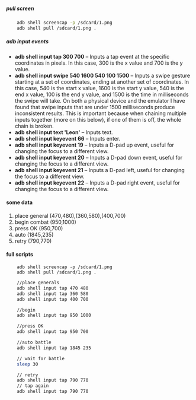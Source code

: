 ##### pull screen

``` bash
    adb shell screencap -p /sdcard/1.png
    adb shell pull /sdcard/1.png .
```

##### adb input events

* **adb shell input tap 300 700** – Inputs a tap event at the specific coordinates in pixels. In this case, 300 is the x value and 700 is the y value.
* **adb shell input swipe 540 1600 540 100 1500** – Inputs a swipe gesture starting at a set of coordinates, ending at another set of coordinates. In this case, 540 is the start x value, 1600 is the start y value, 540 is the end x value, 100 is the end y value, and 1500 is the time in milliseconds the swipe will take. On both a physical device and the emulator I have found that swipe inputs that are under 1500 milliseconds produce inconsistent results. This is important because when chaining multiple inputs together (more on this below), if one of them is off, the whole chain is broken.
* **adb shell input text 'Leon'** – Inputs text.
* **adb shell input keyevent 66** – Inputs enter.
* **adb shell input keyevent 19** – Inputs a D-pad up event, useful for changing the focus to a different view.
* **adb shell input keyevent 20** – Inputs a D-pad down event, useful for changing the focus to a different view.
* **adb shell input keyevent 21** – Inputs a D-pad left, useful for changing the focus to a different view.
* **adb shell input keyevent 22** – Inputs a D-pad right event, useful for changing the focus to a different view.



#### some data

1. place general
   (470,480),(360,580),(400,700)
2. begin combat
   (950,1000)
3. press OK
   (950,700)
4. auto 
   (1845,235)
5.  retry
   (790,770)


#### full scripts

```
    adb shell screencap -p /sdcard/1.png
    adb shell pull /sdcard/1.png .
```

``` bash
    //place generals
    adb shell input tap 470 480
    adb shell input tap 360 580
    adb shell input tap 400 700

    //begin
    adb shell input tap 950 1000

    //press OK
    adb shell input tap 950 700

    //auto battle
    adb shell input tap 1845 235

    // wait for battle
    sleep 30

    // retry
    adb shell input tap 790 770
    // tap again
    adb shell input tap 790 770
```